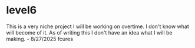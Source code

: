 # level6

This is a very niche project I will be working on overtime. I don't know what will become of it. As of writing this I don't have an idea what I will be making. - 8/27/2025 fcures
